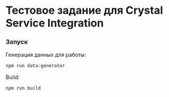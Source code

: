 # Тестовое задание для Crystal Service Integration

### Запуск
Генерация данных для работы:
```sh
npm run data:generator
```
Build:
```sh
npm run build
```
